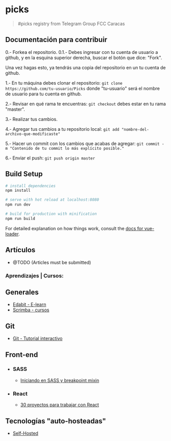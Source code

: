 # picks

> #picks registry from Telegram Group FCC Caracas

## Documentación para contribuir

0.- Forkea el repositorio. 
0.1.- Debes ingresar con tu cuenta de usuario a github, y en la esquina superior derecha, buscar el botón que dice: "Fork".

Una vez hagas esto, ya tendrás una copia del repositorio en un tu cuenta de github.

1.- En tu máquina debes clonar el repositorio: 
`git clone https://github.com/tu-usuario/Picks`
donde "tu-usuario" será el nombre de usuario para tu cuenta en github. 

2.- Revisar en qué rama te encuentras: 
`git checkout` debes estar en tu rama "master".

3.- Realizar tus cambios.

4.- Agregar tus cambios a tu repositorio local:
`git add "nombre-del-archivo-que-modificaste"`

5.- Hacer un commit con los cambios que acabas de agregar:
`git commit -m "Contenido de tu commit lo más explícito posible."`

6.- Enviar el push:
`git push origin master`

## Build Setup

``` bash
# install dependencies
npm install

# serve with hot reload at localhost:8080
npm run dev

# build for production with minification
npm run build
```

For detailed explanation on how things work, consult the [docs for vue-loader](http://vuejs.github.io/vue-loader).

## Artículos
- @TODO (Articles must be submitted)

### Aprendizajes | Cursos:
  ## Generales
  * [Edabit - E-learn](https://edabit.com/)
  * [Scrimba - cursos](https://scrimba.com/)

  ## Git
  * [Git - Tutorial interactivo](https://learngitbranching.js.org/)

## Front-end
- ### SASS
	* [Iniciando en SASS y breakpoint mixin](https://responsivedesign.is/develop/getting-started-with-sass-and-breakpoint-mixin/)
- ### React
  	* [30 proyectos para trabajar con React](https://medium.freecodecamp.org/every-time-you-build-a-to-do-list-app-a-puppy-dies-505b54637a5d)


## Tecnologías "auto-hosteadas"
* [Self-Hosted](https://github.com/Kickball/awesome-selfhosted)